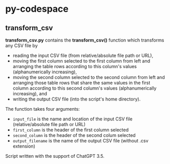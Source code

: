 # py-codespace

## transform_csv

**transform_csv.py** contains the **transform_csv()** function which transforms any CSV file by
- reading the input CSV file (from relative/absolute file path or URL),
- moving the first column selected to the first column from left and arranging the table rows according to this column's values (alphanumerically increasing),
- moving the second column selected to the second column from left and arranging those table rows that share the same values in the first column according to this second column's values (alphanumerically increasing), and
- writing the output CSV file (into the script's home directory).

The function takes four arguments:
- `input_file` is the name and location of the input CSV file (relative/absolute file path or URL)
- `first_column` is the header of the first column selected
- `second_column` is the header of the second colum selected
- `output_filename` is the name of the output CSV file (without .csv extension)

Script written with the support of ChatGPT 3.5.